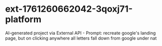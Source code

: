 # ext-1761260662042-3qoxj71-platform
AI-generated project via External API - Prompt: recreate google's landing page, but on clicking anywhere all letters fall down from google under nat
